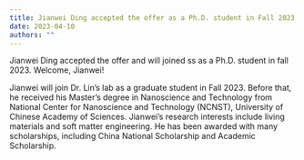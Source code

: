 ```yaml
---
title: Jianwei Ding accepted the offer as a Ph.D. student in Fall 2023. Welcome!
date: 2023-04-10
authors: ""
---
```


Jianwei Ding accepted the offer and will joined ss as a Ph.D. student in fall 2023. Welcome, Jianwei!

<!--more-->

Jianwei will join Dr. Lin’s lab as a graduate student in Fall 2023. Before that, he received his Master’s degree in Nanoscience and Technology from National Center for Nanoscience and Technology (NCNST), University of Chinese Academy of Sciences. Jianwei’s research interests include living materials and soft matter engineering. He has been awarded with many scholarships, including China National Scholarship and Academic Scholarship.
